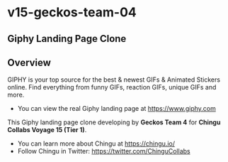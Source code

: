 # v15-geckos-team-04
## Giphy Landing Page Clone

## Overview
GIPHY is your top source for the best & newest GIFs & Animated Stickers online. Find everything from funny GIFs, reaction GIFs, unique GIFs and more. 
* You can view the real Giphy landing page at https://www.giphy.com

This Giphy landing page clone developing by **Geckos Team 4** for **Chingu Collabs Voyage 15 (Tier 1)**. 

* You can learn more about Chingu at https://chingu.io/ 
* Follow Chingu in Twitter: https://twitter.com/ChinguCollabs

